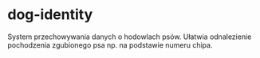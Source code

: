 # dog-identity
System przechowywania danych o hodowlach psów. Ułatwia odnalezienie pochodzenia zgubionego psa np. na podstawie numeru chipa.
